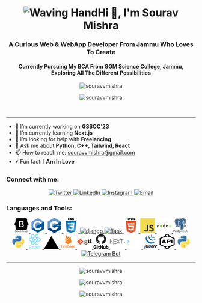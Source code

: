 <h1 align="center"> <img src="https://media.tenor.com/Bve2zxb8_4YAAAAj/waving-ahhh.gif" alt="Waving Hand" height="100" />Hi 👋, I'm Sourav Mishra </h1>


<h3 align="center">A Curious Web & WebApp Developer From Jammu Who Loves To Create</h3>
<h4 align="center">Currently Pursuing My BCA From GGM Science College, Jammu, Exploring All The Different Possibilities</h4>



<p align="center">
  <img src="https://komarev.com/ghpvc/?username=souravvmishra&label=Profile%20views&color=0e75b6&style=flat" alt="souravvmishra" />
</p>

<p align="center">
  <a href="https://github.com/ryo-ma/github-profile-trophy">
    <img src="https://github-profile-trophy.vercel.app/?username=souravvmishra" alt="souravvmishra" />
  </a>
</p>

<p align="center">
  <a href="https://twitter.com/" target="blank">
    <img src="https://img.shields.io/twitter/follow/?logo=twitter&style=for-the-badge" alt="" />
  </a>
</p>

---

- 🔭 I’m currently working on **GSSOC'23**
- 🌱 I’m currently learning **Next.js**
- 🤝 I’m looking for help with **Freelancing**
- 💬 Ask me about **Python, C++, Tailwind, React**
- 📫 How to reach me: [souravvmishra@gmail.com](mailto:souravvmishra@gmail.com)
- ⚡ Fun fact: **I Am In Love**

### Connect with me:

<p align="center">
  <a href="https://twitter.com/souravvmishra" target="_blank">
    <img src="https://img.shields.io/twitter/follow/souravvmishra?logo=twitter&style=for-the-badge" alt="Twitter" />
  </a>
  <a href="https://www.linkedin.com/in/souravvmishra" target="_blank">
    <img src="https://img.shields.io/badge/LinkedIn-Connect-blue?style=for-the-badge&logo=linkedin" alt="LinkedIn" />
  </a>
  <a href="https://www.instagram.com/souravvmishra_" target="_blank">
    <img src="https://img.shields.io/badge/Instagram-Follow-red?style=for-the-badge&logo=instagram" alt="Instagram" />
  </a>
  <a href="mailto:souravvmishra@gmail.com" target="_blank">
    <img src="https://img.shields.io/badge/Email-Contact-brightgreen?style=for-the-badge&logo=gmail" alt="Email" />
  </a>
</p>


### Languages and Tools:

<p align="center">
  <a href="https://getbootstrap.com" target="_blank" rel="noreferrer">
    <img src="https://raw.githubusercontent.com/devicons/devicon/master/icons/bootstrap/bootstrap-plain-wordmark.svg" alt="bootstrap" width="40" height="40"/>
  </a>
  <a href="https://www.cprogramming.com/" target="_blank" rel="noreferrer">
    <img src="https://raw.githubusercontent.com/devicons/devicon/master/icons/c/c-original.svg" alt="c" width="40" height="40"/>
  </a>
  <a href="https://www.w3schools.com/cpp/" target="_blank" rel="noreferrer">
    <img src="https://raw.githubusercontent.com/devicons/devicon/master/icons/cplusplus/cplusplus-original.svg" alt="cplusplus" width="40" height="40"/>
  </a>
  <a href="https://www.w3schools.com/css/" target="_blank" rel="noreferrer">
    <img src="https://raw.githubusercontent.com/devicons/devicon/master/icons/css3/css3-original-wordmark.svg" alt="css3" width="40" height="40"/>
  </a>
  <a href="https://www.djangoproject.com/" target="_blank" rel="noreferrer">
    <img src="https://cdn.worldvectorlogo.com/logos/django.svg" alt="django" width="40" height="40"/>
  </a>
  <a href="https://flask.palletsprojects.com/" target="_blank" rel="noreferrer">
    <img src="https://www.vectorlogo.zone/logos/pocoo_flask/pocoo_flask-icon.svg" alt="flask" width="40" height="40"/>
  </a>
  <a href="https://www.w3.org/html/" target="_blank" rel="noreferrer">
    <img src="https://raw.githubusercontent.com/devicons/devicon/master/icons/html5/html5-original-wordmark.svg" alt="html5" width="40" height="40"/>
  </a>
  <a href="https://developer.mozilla.org/en-US/docs/Web/JavaScript" target="_blank" rel="noreferrer">
    <img src="https://raw.githubusercontent.com/devicons/devicon/master/icons/javascript/javascript-original.svg" alt="javascript" width="40" height="40"/>
  </a>
  <a href="https://nodejs.org" target="_blank" rel="noreferrer">
    <img src="https://raw.githubusercontent.com/devicons/devicon/master/icons/nodejs/nodejs-original-wordmark.svg" alt="nodejs" width="40" height="40"/>
  </a>
  <a href="https://www.postgresql.org" target="_blank" rel="noreferrer">
    <img src="https://raw.githubusercontent.com/devicons/devicon/master/icons/postgresql/postgresql-original-wordmark.svg" alt="postgresql" width="40" height="40"/>
  </a>
  <a href="https://www.python.org" target="_blank" rel="noreferrer">
    <img src="https://raw.githubusercontent.com/devicons/devicon/master/icons/python/python-original.svg" alt="python" width="40" height="40"/>
  </a>
  <a href="https://reactjs.org/" target="_blank" rel="noreferrer">
    <img src="https://raw.githubusercontent.com/devicons/devicon/master/icons/react/react-original-wordmark.svg" alt="react" width="40" height="40"/>
  </a>
  <a href="https://vercel.com" target="_blank">
    <img src="https://raw.githubusercontent.com/devicons/devicon/master/icons/vercel/vercel-original.svg" alt="Vercel" width="40" height="40"/>
  </a>
  <a href="https://firebase.google.com" target="_blank">
    <img src="https://raw.githubusercontent.com/devicons/devicon/master/icons/firebase/firebase-plain-wordmark.svg" alt="Firebase" width="40" height="40"/>
  </a>
  <a href="https://git-scm.com/" target="_blank">
    <img src="https://raw.githubusercontent.com/devicons/devicon/master/icons/git/git-original-wordmark.svg" alt="Git" width="40" height="40"/>
  </a>
  <a href="https://github.com/" target="_blank">
    <img src="https://raw.githubusercontent.com/devicons/devicon/master/icons/github/github-original-wordmark.svg" alt="GitHub" width="40" height="40"/>
  </a>
  <a href="https://nextjs.org/" target="_blank">
    <img src="https://raw.githubusercontent.com/devicons/devicon/master/icons/nextjs/nextjs-original-wordmark.svg" alt="Next.js" width="40" height="40"/>
  </a>
  <a href="https://tailwindcss.com/" target="_blank">
    <img src="https://raw.githubusercontent.com/devicons/devicon/master/icons/tailwindcss/tailwindcss-original-wordmark.svg" alt="Tailwind CSS" width="40" height="40"/>
  </a>
  <a href="https://jquery.com/" target="_blank">
    <img src="https://raw.githubusercontent.com/devicons/devicon/master/icons/jquery/jquery-original-wordmark.svg" alt="jQuery" width="40" height="40"/>
  </a>
  <a href="https://developer.mozilla.org/en-US/docs/Web/API" target="_blank">
    <img src="https://raw.githubusercontent.com/devicons/devicon/master/icons/api/api-original.svg" alt="APIs" width="40" height="40"/>
  </a>
  <a href="https://www.python.org" target="_blank">
    <img src="https://raw.githubusercontent.com/devicons/devicon/master/icons/python/python-original.svg" alt="Python" width="40" height="40"/>
  </a>
  <a href="https://core.telegram.org/bots" target="_blank">
    <img src="https://telegram.org/img/t_logo.svg" alt="Telegram Bot" width="40" height="40"/>
  </a>
  <!-- Add more of your favorite languages and tools here -->
</p>

---

<p align="center">
  <img src="https://github-readme-stats.vercel.app/api/top-langs?username=souravvmishra&show_icons=true&locale=en&layout=compact" alt="souravvmishra" />
</p>

<p align="center">
  <img src="https://github-readme-stats.vercel.app/api?username=souravvmishra&show_icons=true&locale=en" alt="souravvmishra" />
</p>

<p align="center">
  <img src="https://github-readme-streak-stats.herokuapp.com/?user=souravvmishra&" alt="souravvmishra" />
</p>

<!-- Add animations or other elements as desired -->
